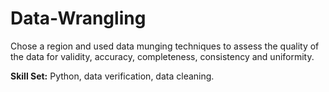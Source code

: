 # Data-Wrangling
Chose a region and used data munging techniques to assess the quality of the data for validity, accuracy, completeness, consistency and uniformity.

**Skill Set:**
Python,
data verification,
data cleaning.
